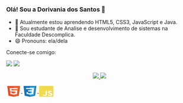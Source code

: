 ### Olá! Sou a Dorivania dos Santos 👋

- 🌱 Atualmente estou aprendendo HTML5, CSS3, JavaScript e Java.
- 🔭 Sou estudante de Analise e desenvolvimento de sistemas na Faculdade Descomplica.
- 😄 Pronouns: ela/dela

Conecte-se comigo:

  <a href="https://www.linkedin.com/in/dorivaniasm/" target="_blank"><img src="https://img.shields.io/badge/-LinkedIn-%230077B5?style=for-the-badge&logo=linkedin&logoColor=white" target="_blank"></a> 
  <a href = "mailto:dorim.dev@gmail.com"><img src="https://img.shields.io/badge/-Gmail-%23333?style=for-the-badge&logo=gmail&logoColor=white" target="_blank"></a>

 <div align="center">
 <a href="https://github.com/rafaballerini">
 <img height="180em" src="https://github-readme-stats.vercel.app/api?username=dori-minante&show_icons=true&theme=dracula&include_all_commits=true&count_private=true"/>
 <img height="180em" src="https://github-readme-stats.vercel.app/api/top-langs/?username=dori-minante&layout=compact&langs_count=7&theme=dracula"/>
</div> 
  
<div style="display: inline_block"><br>
<img align="center" alt="Rafa-HTML" height="30" width="40" src="https://raw.githubusercontent.com/devicons/devicon/master/icons/html5/html5-original.svg">
<img align="center" alt="Rafa-CSS" height="30" width="40" src="https://raw.githubusercontent.com/devicons/devicon/master/icons/css3/css3-original.svg">
<img align="center" alt="Rafa-Js" height="30" width="40" src="https://raw.githubusercontent.com/devicons/devicon/master/icons/javascript/javascript-plain.svg">   
</div>

